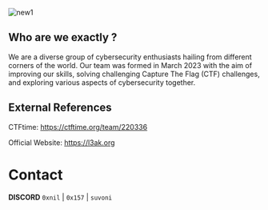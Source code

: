![new1](https://github.com/L3AK-TEAM/.github/assets/102762345/13f01a85-3671-4e3f-b795-fa6cb2a3dabf)

## Who are we exactly ?

We are a diverse group of cybersecurity enthusiasts hailing from different corners of the world. Our team was formed in March 2023 with the aim of improving our skills, solving challenging Capture The Flag (CTF) challenges, and exploring various aspects of cybersecurity together. 
## External References

CTFtime: https://ctftime.org/team/220336

Official Website: https://l3ak.org

# Contact 

**DISCORD** 
`0xnil` | `0x157` | `suvoni`
